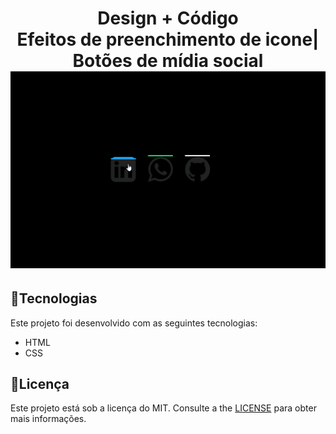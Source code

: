 <h1 align="center">
 Design + Código <br>
Efeitos de preenchimento de icone| Botões de mídia social

<img src="github/efeito.gif" alt="preenchimento" width="750">
</h1>

## :rocket:**Tecnologias**
Este projeto foi desenvolvido com as seguintes tecnologias:
*  HTML
*  CSS

## :pencil:**Licença**
Este projeto está sob a licença do MIT. Consulte a the [LICENSE](https://github.com/LuisRobertoAntunes/Efeitos-de-preenchimento-de-icone/blob/LuisRobertoAntunes-Redme.md/LICENSE) para obter mais informações.